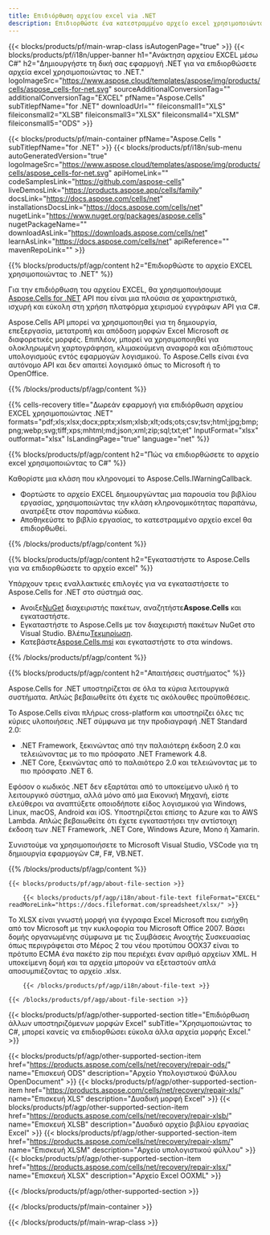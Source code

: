 ```yaml
---
title: Επιδιόρθωση αρχείου excel via .NET
description: Επιδιορθώστε ένα κατεστραμμένο αρχείο excel χρησιμοποιώντας το C#. Εργαλείο ανάκτησης για την επιδιόρθωση κατεστραμμένου αρχείου excel εντός της εφαρμογής .NET.
---
```

{{< blocks/products/pf/main-wrap-class isAutogenPage="true" >}}
{{< blocks/products/pf/i18n/upper-banner h1="Ανάκτηση αρχείου EXCEL μέσω C#" h2="Δημιουργήστε τη δική σας εφαρμογή .NET για να επιδιορθώσετε αρχεία excel χρησιμοποιώντας το .NET." logoImageSrc="https://www.aspose.cloud/templates/aspose/img/products/cells/aspose_cells-for-net.svg" sourceAdditionalConversionTag="" additionalConversionTag="EXCEL" pfName="Aspose.Cells" subTitlepfName="for .NET" downloadUrl="" fileiconsmall1="XLS" fileiconsmall2="XLSB" fileiconsmall3="XLSX" fileiconsmall4="XLSM" fileiconsmall5="ODS" >}}

{{< blocks/products/pf/main-container pfName="Aspose.Cells " subTitlepfName="for .NET" >}}
{{< blocks/products/pf/i18n/sub-menu autoGeneratedVersion="true" logoImageSrc="https://www.aspose.cloud/templates/aspose/img/products/cells/aspose_cells-for-net.svg" apiHomeLink="" codeSamplesLink="https://github.com/aspose-cells" liveDemosLink="https://products.aspose.app/cells/family" docsLink="https://docs.aspose.com/cells/net" installationsDocsLink="https://docs.aspose.com/cells/net" nugetLink="https://www.nuget.org/packages/aspose.cells" nugetPackageName="" downloadAsLink="https://downloads.aspose.com/cells/net" learnAsLink="https://docs.aspose.com/cells/net" apiReference="" mavenRepoLink="" >}}

{{% blocks/products/pf/agp/content h2="Επιδιορθώστε το αρχείο EXCEL χρησιμοποιώντας το .NET" %}}

 Για την επιδιόρθωση του αρχείου EXCEL, θα χρησιμοποιήσουμε
 [Aspose.Cells for .NET](https://products.aspose.com/cells/net) 
 API που είναι μια πλούσια σε χαρακτηριστικά, ισχυρή και εύκολη στη χρήση πλατφόρμα χειρισμού εγγράφων API για C#.
 
 Aspose.Cells API μπορεί να χρησιμοποιηθεί για τη δημιουργία, επεξεργασία, μετατροπή και απόδοση μορφών Excel Microsoft σε διαφορετικές μορφές. Επιπλέον, μπορεί να χρησιμοποιηθεί για ολοκληρωμένη χαρτογράφηση, κλιμακούμενη αναφορά και αξιόπιστους υπολογισμούς εντός εφαρμογών λογισμικού. Το Aspose.Cells είναι ένα αυτόνομο API και δεν απαιτεί λογισμικό όπως το Microsoft ή το OpenOffice.

{{% /blocks/products/pf/agp/content %}}

{{% cells-recovery title="Δωρεάν εφαρμογή για επιδιόρθωση αρχείου EXCEL χρησιμοποιώντας .NET" formats="pdf;xls;xlsx;docx;pptx;xlsm;xlsb;xlt;ods;ots;csv;tsv;html;jpg;bmp;png;webp;svg;tiff;xps;mhtml;md;json;xml;zip;sql;txt;et" InputFormat="xlsx" outformat="xlsx" IsLandingPage="true" language="net" %}}

{{% blocks/products/pf/agp/content h2="Πώς να επιδιορθώσετε το αρχείο excel χρησιμοποιώντας το C#" %}}

Καθορίστε μια κλάση που κληρονομεί το Aspose.Cells.IWarningCallback.
+ Φορτώστε το αρχείο EXCEL δημιουργώντας μια παρουσία του βιβλίου εργασίας, χρησιμοποιώντας την κλάση κληρονομικότητας παραπάνω, ανατρέξτε στον παραπάνω κώδικα.
+ Αποθηκεύστε το βιβλίο εργασίας, το κατεστραμμένο αρχείο excel θα επιδιορθωθεί.

{{% /blocks/products/pf/agp/content %}}


{{% blocks/products/pf/agp/content h2="Εγκαταστήστε το Aspose.Cells για να επιδιορθώσετε το αρχείο excel" %}}

Υπάρχουν τρεις εναλλακτικές επιλογές για να εγκαταστήσετε το Aspose.Cells for .NET στο σύστημά σας.
-  Ανοιξε[NuGet](https://www.nuget.org/packages/aspose.cells) διαχειριστής πακέτων, αναζητήστε**Aspose.Cells** και εγκαταστήστε.
-  Εγκαταστήστε το Aspose.Cells με τον διαχειριστή πακέτων NuGet στο Visual Studio. Βλέπω[Τεκμηρίωση](https://docs.aspose.com/cells/net/getting-started/#install-asposecells-through-nuget). 
-  Κατεβάστε[Aspose.Cells.msi](https://releases.aspose.com/cells/net/) και εγκαταστήστε το στα windows.

{{% /blocks/products/pf/agp/content %}}

    
{{% blocks/products/pf/agp/content h2="Απαιτήσεις συστήματος" %}}

 Aspose.Cells for .NET υποστηρίζεται σε όλα τα κύρια λειτουργικά συστήματα. Απλώς βεβαιωθείτε ότι έχετε τις ακόλουθες προϋποθέσεις.
 
Το Aspose.Cells είναι πλήρως cross-platform και υποστηρίζει όλες τις κύριες υλοποιήσεις .NET σύμφωνα με την προδιαγραφή .NET Standard 2.0:
-  .NET Framework, ξεκινώντας από την παλαιότερη έκδοση 2.0 και τελειώνοντας με το πιο πρόσφατο .NET Framework 4.8.
-  .NET Core, ξεκινώντας από το παλαιότερο 2.0 και τελειώνοντας με το πιο πρόσφατο .NET 6.

Εφόσον ο κωδικός .NET δεν εξαρτάται από το υποκείμενο υλικό ή το λειτουργικό σύστημα, αλλά μόνο από μια Εικονική Μηχανή, είστε ελεύθεροι να αναπτύξετε οποιοδήποτε είδος λογισμικού για Windows, Linux, macOS, Android και iOS. Υποστηρίζεται επίσης το Azure και το AWS Lambda. Απλώς βεβαιωθείτε ότι έχετε εγκαταστήσει την αντίστοιχη έκδοση των .NET Framework, .NET Core, Windows Azure, Mono ή Xamarin.

Συνιστούμε να χρησιμοποιήσετε το Microsoft Visual Studio, VSCode για τη δημιουργία εφαρμογών C#, F#, VB.NET.

{{% /blocks/products/pf/agp/content %}}
    
    
<!-- aboutfile Starts -->

    {{< blocks/products/pf/agp/about-file-section >}}

        {{< blocks/products/pf/agp/i18n/about-file-text fileFormat="EXCEL" readMoreLink="https://docs.fileformat.com/spreadsheet/xlsx/" >}}
Το XLSX είναι γνωστή μορφή για έγγραφα Excel Microsoft που εισήχθη από τον Microsoft με την κυκλοφορία του Microsoft Office 2007. Βάσει δομής οργανωμένης σύμφωνα με τις Συμβάσεις Ανοιχτής Συσκευασίας όπως περιγράφεται στο Μέρος 2 του νέου προτύπου OOX37 είναι το πρότυπο ECMA ένα πακέτο zip που περιέχει έναν αριθμό αρχείων XML. Η υποκείμενη δομή και τα αρχεία μπορούν να εξεταστούν απλά αποσυμπιέζοντας το αρχείο .xlsx.

        {{< /blocks/products/pf/agp/i18n/about-file-text >}}

    {{< /blocks/products/pf/agp/about-file-section >}}

<!-- aboutfile Ends -->

{{< blocks/products/pf/agp/other-supported-section title="Επιδιόρθωση άλλων υποστηριζόμενων μορφών Excel" subTitle="Χρησιμοποιώντας το C#, μπορεί κανείς να επιδιορθώσει εύκολα άλλα αρχεία μορφής Excel." >}}

{{< blocks/products/pf/agp/other-supported-section-item href="https://products.aspose.com/cells/net/recovery/repair-ods/" name="Επισκευή ODS" description="Αρχείο Υπολογιστικού Φύλλου OpenDocument" >}}
{{< blocks/products/pf/agp/other-supported-section-item href="https://products.aspose.com/cells/net/recovery/repair-xls/" name="Επισκευή XLS" description="Δυαδική μορφή Excel" >}}
{{< blocks/products/pf/agp/other-supported-section-item href="https://products.aspose.com/cells/net/recovery/repair-xlsb/" name="Επισκευή XLSB" description="Δυαδικό αρχείο βιβλίου εργασίας Excel" >}}
{{< blocks/products/pf/agp/other-supported-section-item href="https://products.aspose.com/cells/net/recovery/repair-xlsm/" name="Επισκευή XLSM" description="Αρχείο υπολογιστικού φύλλου" >}}
{{< blocks/products/pf/agp/other-supported-section-item href="https://products.aspose.com/cells/net/recovery/repair-xlsx/" name="Επισκευή XLSX" description="Αρχείο Excel OOXML" >}}

{{< /blocks/products/pf/agp/other-supported-section >}}

{{< /blocks/products/pf/main-container >}}
    
{{< /blocks/products/pf/main-wrap-class >}}
